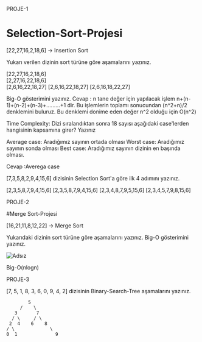 PROJE-1
# Selection-Sort-Projesi
[22,27,16,2,18,6] -> Insertion Sort

Yukarı verilen dizinin sort türüne göre aşamalarını yazınız.

[22,27,16,2,18,6]   
[2,27,16,22,18,6]    
[2,6,16,22,18,27]
[2,6,16,22,18,27]
[2,6,16,18,22,27]

Big-O gösterimini yazınız.
Cevap : n tane değer için yapılacak işlem n+(n-1)+(n-2)+(n-3)+.........+1 dir.
Bu işlemlerin toplamı sonucundan (n^2+n)/2 denklemini buluruz. Bu denklemi donime eden değer n^2 olduğu için 
O(n^2)

Time Complexity: Dizi sıralandıktan sonra 18 sayısı aşağıdaki case'lerden hangisinin kapsamına girer? Yazınız

Average case: Aradığımız sayının ortada olması
Worst case: Aradığımız sayının sonda olması
Best case: Aradığımız sayının dizinin en başında olması.

Cevap :Averega case 



[7,3,5,8,2,9,4,15,6] dizisinin Selection Sort'a göre ilk 4 adımını yazınız.

[2,3,5,8,7,9,4,15,6]
[2,3,5,8,7,9,4,15,6]
[2,3,4,8,7,9,5,15,6]
[2,3,4,5,7,9,8,15,6]
  
PROJE-2
  
#Merge Sort-Projesi

[16,21,11,8,12,22] -> Merge Sort

Yukarıdaki dizinin sort türüne göre aşamalarını yazınız.
Big-O gösterimini yazınız.

![Adsız](https://github.com/AydinCATALKAYA/Selection-Sort-Projesi/assets/147395196/d44c10bd-e586-4bd1-bc97-d16a9d9620ea)

Big-O(nlogn)

PROJE-3

[7, 5, 1, 8, 3, 6, 0, 9, 4, 2] dizisinin Binary-Search-Tree aşamalarını yazınız.

            5 
         /    \
       3       7
      / \     / \
     2  4    6    8
    / \             \
    0  1              9 

   

   
